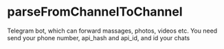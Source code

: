 # parseFromChannelToChannel
Telegram bot, which can forward massages, photos, videos etc. You need send your phone number, api_hash and api_id, and id your chats
